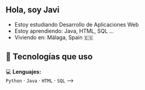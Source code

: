 ## Hola, soy Javi

- Estoy estudiando Desarrollo de Aplicaciones Web
- Estoy aprendiendo: Java, HTML, SQL ...
- Viviendo en: Málaga, Spain 🇪🇸

## 🧰 Tecnologías que uso

💻 **Lenguajes:**  
`Python` · `Java` · `HTML` · `SQL`
-->
